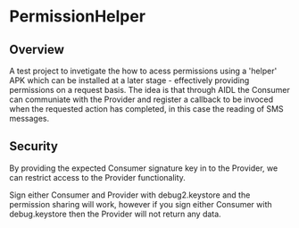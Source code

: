 PermissionHelper
================

Overview
--------
A test project to invetigate the how to acess permissions using a 'helper' APK which can be installed at a later stage - effectively providing permissions on a request basis.  The idea is that through AIDL the Consumer can communiate with the Provider and register a callback to be invoced when the requested action has completed, in this case the reading of SMS messages.

Security
--------
By providing the expected Consumer signature key in to the Provider, we can restrict access to the Provider functionality.

Sign either Consumer and Provider with debug2.keystore and the permission sharing will work, however if you sign either Consumer with debug.keystore then the Provider will not return any data.
